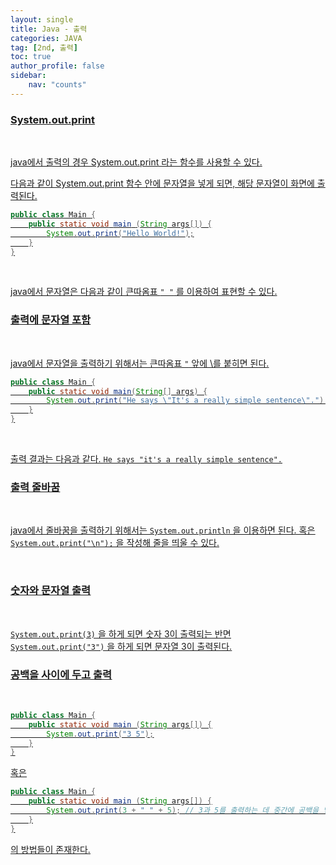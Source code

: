 ```yaml
---
layout: single
title: Java - 출력
categories: JAVA
tag: [2nd, 출력]
toc: true
author_profile: false
sidebar:
    nav: "counts"
---
```


### <u>System.out.print

<br>



java에서 출력의 경우 System.out.print 라는 함수를 사용할 수 있다.<br>



다음과 같이 System.out.print 함수 안에 문자열을 넣게 되면, 해당 문자열이 화면에 출력된다.   

```java
public class Main {
    public static void main (String args[]) {
        System.out.print("Hello World!");
    }
}
```
<br>


java에서 문자열은 다음과 같이 큰따옴표 `" "` 를 이용하여 표현할 수 있다.


### <u>출력에 문자열 포함
<br>

java에서 문자열을 출력하기 위해서는 큰따옴표 `"` 앞에 \를 붙히면 된다.
<br>

```java
public class Main {
    public static void main(String[] args) {
        System.out.print("He says \"It's a really simple sentence\".");
    }
}
```

<br>

출력 결과는 다음과 같다.
`He says "it's a really simple sentence".`

### <u>출력 줄바꿈
<br>

java에서 줄바꿈을 출력하기 위해서는 `System.out.println` 을 이용하면 된다.
혹은 `System.out.print("\n");` 을 작성해 줄을 띄울 수 있다.

<br>

### <u>숫자와 문자열 출력
<br>

`System.out.print(3)` 을 하게 되면 숫자 3이 출력되는 반면 `System.out.print("3")` 을 하게 되면 문자열 3이 출력된다.

### <u>공백을 사이에 두고 출력
<br>

```java
public class Main {
    public static void main (String args[]) {
        System.out.print("3 5");
    }
}
```
혹은

```java
public class Main {
    public static void main (String args[]) {
        System.out.print(3 + " " + 5); // 3과 5를 출력하는 데 중간에 공백을 넣겠다는 뜻
    }
}
```
의 방법들이 존재한다.
